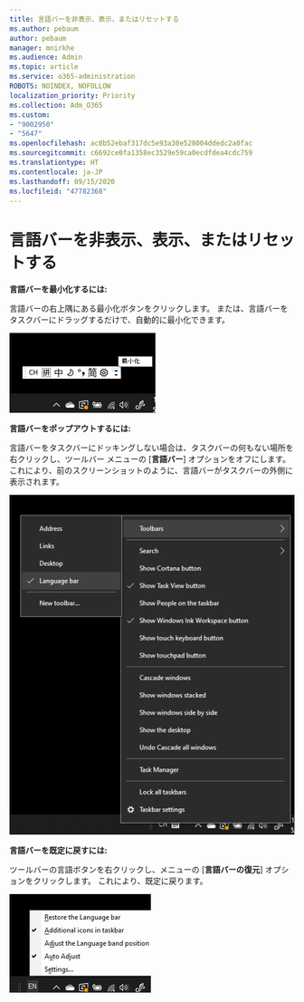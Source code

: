 ```yaml
---
title: 言語バーを非表示、表示、またはリセットする
ms.author: pebaum
author: pebaum
manager: mnirkhe
ms.audience: Admin
ms.topic: article
ms.service: o365-administration
ROBOTS: NOINDEX, NOFOLLOW
localization_priority: Priority
ms.collection: Adm_O365
ms.custom:
- "9002950"
- "5647"
ms.openlocfilehash: ac8b52ebaf317dc5e93a30e528004ddedc2a0fac
ms.sourcegitcommit: c6692ce0fa1358ec3529e59ca0ecdfdea4cdc759
ms.translationtype: HT
ms.contentlocale: ja-JP
ms.lasthandoff: 09/15/2020
ms.locfileid: "47782368"
---
```

# <a name="hide-display-or-reset-the-language-bar"></a>言語バーを非表示、表示、またはリセットする

**言語バーを最小化するには:**

言語バーの右上隅にある最小化ボタンをクリックします。 または、言語バーをタスクバーにドラッグするだけで、自動的に最小化できます。

![言語バーを最小化する](media/minimize-language-bar.png)

**言語バーをポップアウトするには:**

言語バーをタスクバーにドッキングしない場合は、タスクバーの何もない場所を右クリックし、ツールバー メニューの [**言語バー**] オプションをオフにします。 これにより、前のスクリーンショットのように、言語バーがタスクバーの外側に表示されます。

![言語バーをポップアウトする](media/pop-out-language-bar.png)

**言語バーを既定に戻すには:**

ツールバーの言語ボタンを右クリックし、メニューの [**言語バーの復元**] オプションをクリックします。 これにより、既定に戻ります。

![言語バーの復元](media/restore-language-bar.png)
